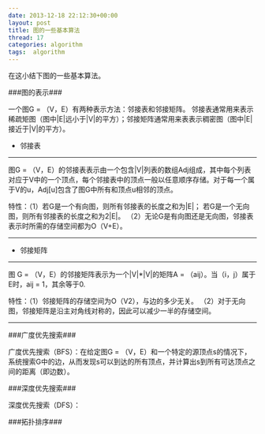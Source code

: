 ```yaml
---
date: 2013-12-18 22:12:30+00:00
layout: post
title: 图的一些基本算法
thread: 17
categories: algorithm
tags:  algorithm
---
```


在这小结下图的一些基本算法。

###图的表示###

一个图G = （V，E）有两种表示方法：邻接表和邻接矩阵。  邻接表通常用来表示稀疏矩图（图中|E|远小于|V|的平方）；邻接矩阵通常用来表表示稠密图（图中|E|接近于|V|的平方）。

- 邻接表

---
图G = （V，E）的邻接表表示由一个包含|V|列表的数组Adj组成，其中每个列表对应于V中的一个顶点，每个邻接表中的顶点一般以任意顺序存储。对于每一个属于V的u，Adj[u]包含了图G中所有和顶点u相邻的顶点。

特性：（1）若G是一个有向图，则所有邻接表的长度之和为|E|；    若G是一个无向图，则所有邻接表的长度之和为2|E|。   （2）无论G是有向图还是无向图，邻接表表示时所需的存储空间都为O（V+E）。

---
- 邻接矩阵

---
图 G = （V，E）的邻接矩阵表示为一个|V|*|V|的矩阵A = （aij）。当（i，j）属于E时，aij = 1，其余等于0.

特性：（1）邻接矩阵的存储空间为O（V2），与边的多少无关。    （2）对于无向图，邻接矩阵是沿主对角线对称的，因此可以减少一半的存储空间。

---

###广度优先搜索###

广度优先搜索（BFS）：在给定图G = （V，E）和一个特定的源顶点s的情况下，系统搜索G中的边，从而发现s可以到达的所有顶点，并计算出s到所有可达顶点之间的距离（即边数）。

###深度优先搜索###

深度优先搜索（DFS）：

###拓扑排序###


